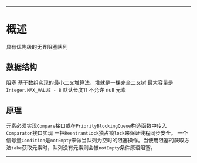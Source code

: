 ___
# 概述
具有优先级的无界阻塞队列

## 数据结构
阻塞
基于数组实现的最小二叉堆算法，堆就是一棵完全二叉树
最大容量是`Integer.MAX_VALUE - 8`
默认长度11
不允许 null 元素

## 原理
元素必须实现`Compare`接口或在`PriorityBlockingQueue`构造函数中传入`Comparator`接口实现
一把`ReentrantLock`独占锁`lock`来保证线程同步安全。
一个信号量`Condition`是`notEmpty`来做当队列为空时的阻塞操作。当使用阻塞的获取方法`take`获取元素时，队列没有元素则会被`notEmpty`条件原语阻塞。

___






